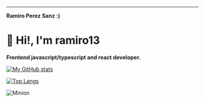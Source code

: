 ---
__Ramiro Perez Sanz :)__

# 👋 Hi!, I'm ramiro13
**Frontend javascript/typescript and react developer.** <br>


[![My GitHub stats](https://github-readme-stats.vercel.app/api?username=ramiro13&show_icons=true&theme=dracula)](https://github.com/ramiro13/github-readme-stats)

[![Top Langs](https://github-readme-stats.vercel.app/api/top-langs/?username=ramiro13&layout=compact&theme=dracula)](https://github.com/ramiro13/github-readme-stats)


![Minion](https://media.istockphoto.com/vectors/creation-responsive-internet-website-for-multiple-platforms-building-vector-id1058262630)
